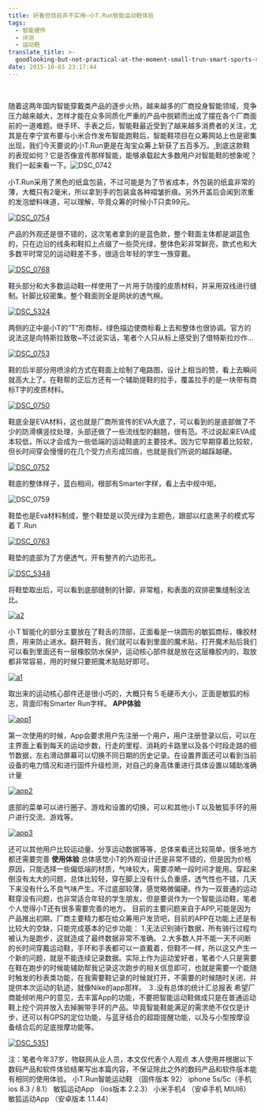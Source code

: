 ```yaml
---
title: 好看但目前并不实用—小T.Run智能运动鞋体验
tags:
  - 智能硬件
  - 评测
  - 运动鞋
translate_title: >-
  goodlooking-but-not-practical-at-the-moment-small-trun-smart-sports-shoes-experience
date: 2015-10-03 23:17:44
---
```


&nbsp;

随着这两年国内智能穿戴类产品的逐步火热，越来越多的厂商投身智能领域，竞争压力越来越大，怎样才能在众多同质化严重的产品中脱颖而出成了摆在各个厂商面前的一道难题。继手环、手表之后，智能鞋最近受到了越来越多消费者的关注，尤其是在李宁宣布要与小米合作发布智能跑鞋后，智能鞋项目在众筹网站上也是密集出现，我们今天要说的小T.Run更是在淘宝众筹上斩获了五百多万。[
](http://www.joylab.cn/wp-content/uploads/2015/10/DSC_0742.jpg)到底这款鞋的表现如何？它是否像宣传那样智能，能够承载起大多数用户对智能鞋的想象呢？我们一起来看一下。![DSC_0742](http://www.joylab.cn/wp-content/uploads/2015/10/DSC_0742.jpg)

小T.Run采用了黑色的纸盒包装，不过可能是为了节省成本，外包装的纸盒非常的薄，大概只有2毫米，所以拿到手的包装盒各种褶皱折痕。另外开盖后会闻到浓重的发泡塑料味道，可以理解，毕竟众筹的时候小T只卖99元。

[![DSC_0754](http://www.joylab.cn/wp-content/uploads/2015/10/DSC_0754.jpg)](http://www.joylab.cn/wp-content/uploads/2015/10/DSC_0754.jpg)

产品的外观还是很不错的，这次笔者拿到的是蓝色款，整个鞋面主体都是湖蓝色的，只在边沿的线条和鞋扣上点缀了一些荧光绿，整体色彩非常鲜亮，款式也和大多数平时常见的运动鞋差不多，很适合年轻的学生一族穿戴。

[![DSC_0768](http://www.joylab.cn/wp-content/uploads/2015/10/DSC_0768.jpg)](http://www.joylab.cn/wp-content/uploads/2015/10/DSC_0768.jpg)

鞋头部分和大多数运动鞋一样使用了一片用于防撞的皮质材料，并采用双线进行缝制。针脚比较密集。整个鞋面则全是网状的透气棉。

[![DSC_5324](http://www.joylab.cn/wp-content/uploads/2015/10/DSC_5324.jpg)](http://www.joylab.cn/wp-content/uploads/2015/10/DSC_5324.jpg)

两侧的正中是小T的“T”形商标，绿色描边使商标看上去和整体也很协调。官方的说法这是向特斯拉致敬~不过说实话，笔者个人只从标上感受到了借特斯拉炒作...

[![DSC_0753](http://www.joylab.cn/wp-content/uploads/2015/10/DSC_0753.jpg)](http://www.joylab.cn/wp-content/uploads/2015/10/DSC_0753.jpg)

鞋的后半部分用喷涂的方式在鞋面上绘制了电路图，设计上相当的赞，看上去瞬间就高大上了。在鞋帮的正后方还有一个辅助提鞋的拉手，覆盖拉手的是一块带有商标T字的皮质材料。

[![DSC_0750](http://www.joylab.cn/wp-content/uploads/2015/10/DSC_0750.jpg)](http://www.joylab.cn/wp-content/uploads/2015/10/DSC_0750.jpg)

鞋底全是EVA材料，这也就是厂商所宣传的EVA大底了，可以看到的是底部做了不少的防滑横竖纹处理，头部还做了一些流线型的翻翘，很有范。不过说起来EVA成本较低，所以才会成为一些低端的运动鞋底的主要技术。因为它早期穿着比较软，但长时间穿会慢慢的在几个受力点形成凹痕，也就是我们所说的越踩越硬。

[![DSC_0752](http://www.joylab.cn/wp-content/uploads/2015/10/DSC_0752.jpg)](http://www.joylab.cn/wp-content/uploads/2015/10/DSC_0752.jpg)

鞋底的整体样子，蓝白相间，根部有Smarter字样，看上去中规中矩。

![DSC_0759](http://www.joylab.cn/wp-content/uploads/2015/10/DSC_0759.jpg)

鞋垫也是Eva材料制成，整个鞋垫是以荧光绿为主题色，跟部以红底黑子的模式写着Ｔ.Run[
](http://www.joylab.cn/wp-content/uploads/2015/10/DSC_0759.jpg)

[![DSC_0763](http://www.joylab.cn/wp-content/uploads/2015/10/DSC_0763.jpg)](http://www.joylab.cn/wp-content/uploads/2015/10/DSC_0763.jpg)

鞋垫的底部为了方便透气，开有整齐的六边形孔。

[![DSC_5348](http://www.joylab.cn/wp-content/uploads/2015/10/DSC_5348.jpg)](http://www.joylab.cn/wp-content/uploads/2015/10/DSC_5348.jpg)

将鞋垫取出后，可以看到底部缝制的针脚，非常粗，和表面的双排密集缝制没法比。

[![a2](http://www.joylab.cn/wp-content/uploads/2015/10/a2.jpg)](http://www.joylab.cn/wp-content/uploads/2015/10/a2.jpg)

小Ｔ智能化的部分主要放在了鞋舌的顶部，正面看是一块圆形的敏狐商标，橡胶材质，用来防止进水。翻开鞋舌，我们就可以看到里面的魔术贴，打开魔术贴后我们可以看到里面还有一层橡胶防水保护，运动核心部件就是放在这层橡胶内的，取放都非常容易，用的时候只要把魔术贴贴好即可。

[![a1](http://www.joylab.cn/wp-content/uploads/2015/10/a1.jpg)](http://www.joylab.cn/wp-content/uploads/2015/10/a1.jpg)

取出来的运动核心部件还是很小巧的，大概只有５毛硬币大小，正面是敏狐的标志，背面印有Smarter Run字样。
**APP体验**

[![app1](http://www.joylab.cn/wp-content/uploads/2015/10/app1.jpg)](http://www.joylab.cn/wp-content/uploads/2015/10/app1.jpg)

第一次使用的时候，App会要求用户先注册一个用户，用户注册登录以后，可以在主界面上看到每天的运动步数，行走的里程、消耗的卡路里以及各个时段走路的细节数据，左右滑动屏幕可以切换不同日期的历史记录。在设置界面还可以看到当前设备的电力情况和进行固件升级检测，对自己的身高体重进行具体设置以辅助准确计量

[![app2](http://www.joylab.cn/wp-content/uploads/2015/10/app2.jpg)](http://www.joylab.cn/wp-content/uploads/2015/10/app2.jpg)

底部的菜单可以进行圈子、游戏和设置的切换，可以和其他小Ｔ以及敏狐手环的用户进行交流、游戏等。

[![app3](http://www.joylab.cn/wp-content/uploads/2015/10/app3.jpg)](http://www.joylab.cn/wp-content/uploads/2015/10/app3.jpg)

还可以其他用户比较运动量、分享运动数据等等，总体来看还比较简单，很多地方都还需要完善
**使用体验**
总体感觉小T的外观设计还是非常不错的，但是因为价格原因，只能选择一些偏低端的材质，气味较大，需要凉嗮一段时间才能用。穿起来倒没有太大的问题，总体比较轻，穿在脚上没有什么负重感，透气性也不错，几天下来没有什么不良气味产生。不过底部较薄，感觉略微偏硬。作为一双普通的运动鞋穿没有问题，也非常适合年轻的学生朋友。但是要说作为一个智能运动鞋，笔者个人觉得小T还有很多需要完善的地方。
目前的主要问题来自于APP,可能是因为产品推出初期，厂商主要精力都在给众筹用户发货吧，目前的APP在功能上还是有比较大的空缺，只能完成基本的记步功能：
1.无法识别骑行数据，所有骑行过程均被认为是跑步，这就造成了最终数据非常不准确。
2.大多数人并不能一天不间断的长时间穿戴运动鞋，手环和手表都可以一直戴着，但鞋不一样，所以这又产生一个新的问题，就是不能连续记录数据。实际上作为运动爱好者，笔者个人只是需要在鞋在跑步的时候能辅助帮我记录这次跑步的相关信息即可，也就是需要一个能随时触发的秒表类功能，在我需要鞋记录的时候就打开，不需要的时候随时关闭，并提供本次运动的轨迹，就像Nike的app那样。
３.没有总体的统计汇总报表
希望厂商能倾听用户的意见，去丰富App的功能，不要把智能运动鞋做成只是在普通运动鞋上挖个洞并放入去掉腕带手环的产品。毕竟智能鞋能满足的需求绝不仅仅是计步，还可以有GPS的定位功能，与蓝牙结合的超距提醒功能，以及与小型按摩设备结合后的足底按摩功能等。

[![DSC_5351](http://www.joylab.cn/wp-content/uploads/2015/10/DSC_5351.jpg)](http://www.joylab.cn/wp-content/uploads/2015/10/DSC_5351.jpg)

注：笔者今年37岁，物联网从业人员，本文仅代表个人观点
本人使用并根据以下数码产品和软件体验结果写出本篇内容，不保证除此之外的数码产品和软件版本能有相同的使用体验。
小T.Run智能运动鞋 （固件版本 92）
iphone 5s/5c（手机 ios 8.3 / 8.1）
敏狐运动App （ios版本 2.2.3）
小米手机4 （安卓手机 MIUI6）
敏狐运动App （安卓版本 1.1.44）